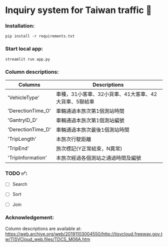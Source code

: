 # Inquiry system for Taiwan traffic 🚦

### Installation:
```
pip install -r requirements.txt
```

### Start local app:
```
streamlit run app.py
```

### Column descriptions:
|  Columns |  Descriptions |
|---|---|
| 'VehicleType' |  車種，31小客車、32小貨車、41大客車、42大貨車、5聯結車 |
| 'DerectionTime_O' |  車輛通過本旅次第1個測站時間 |
| 'GantryID_D' | 車輛通過本旅次第1個測站編號 |
| 'DerectionTime_D' |  車輛通過本旅次最後1個測站時間 |
| 'TripLength' | 本旅次行駛距離  |
| 'TripEnd' | 旅次標記(Y正常結束，N異常)  |
| 'TripInformation' |  本旅次經過各個測站之通過時間及編號 |


### TODO ✅:
- [ ] Search
- [ ] Sort
- [ ] Join


### Acknowledgement: 
Column descriptions are available at:
https://web.archive.org/web/20191103004550/http://tisvcloud.freeway.gov.tw/TISVCloud_web.files/TDCS_M06A.htm